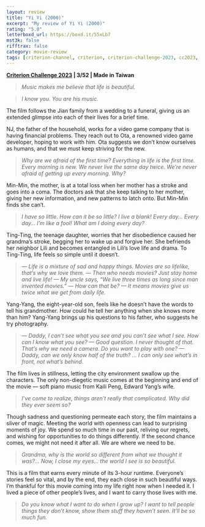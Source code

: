 ```yaml
---
layout: review
title: "Yi Yi (2000)"
excerpt: "My review of Yi Yi (2000)"
rating: "5.0"
letterboxd_url: https://boxd.it/55xLb7
mst3k: false
rifftrax: false
category: movie-review
tags: [criterion-channel, criterion, criterion-challenge-2023, cc2023, taiwanese-new-wave]
---
```


<b><a href="https://boxd.it/pXW6q" target="_blank" rel="noopener">Criterion Challenge 2023</a> | 3/52 | Made in Taiwan</b>

<blockquote><i>Music makes me believe that life is beautiful.</i></blockquote><blockquote><i>I know you. You are his music.</i></blockquote>The film follows the Jian family from a wedding to a funeral, giving us an extended glimpse into each of their lives for a brief time.

NJ, the father of the household, works for a video game company that is having financial problems. They reach out to Ota, a renowned video game developer, hoping to work with him. Ota suggests we don’t know ourselves as humans, and that we must keep striving for the new.

<blockquote><i>Why are we afraid of the first time? Everything in life is the first time. Every morning is new. We never live the same day twice. We’re never afraid of getting up every morning. Why?</i></blockquote>Min-Min, the mother, is at a total loss when her mother has a stroke and goes into a coma. The doctors ask that she keep talking to her mother, giving her new information, and new patterns to latch onto. But Min-Min finds she can’t.

<blockquote><i>I have so little. How can it be so little? I live a blank! Every day… Every day… I’m like a fool! What am I doing every day?</i></blockquote>Ting-Ting, the teenage daughter, worries that her disobedience caused her grandma’s stroke, begging her to wake up and forgive her. She befriends her neighbor Lili and becomes entangled in Lili’s love life and drama. To Ting-Ting, life feels so simple until it doesn’t.

<blockquote><i>— Life is a mixture of sad and happy things. Movies are so lifelike, that’s why we love them.
— Then who needs movies? Just stay home and live life!
— My uncle says, “We live three times as long since man invented movies.”
— How can that be?
— It means movies give us twice what we get from daily life.</i></blockquote>Yang-Yang, the eight-year-old son, feels like he doesn’t have the words to tell his grandmother. How could he tell her anything when she knows more than him? Yang-Yang brings up his questions to his father, who suggests he try photography.

<blockquote><i>— Daddy, I can’t see what you see and you can’t see what I see. How can I know what you see?
— Good question. I never thought of that. That’s why we need a camera. Do you want to play with one?
— Daddy, can we only know half of the truth? … I can only see what’s in front, not what’s behind.</i></blockquote>The film lives in stillness, letting the city environment swallow up the characters. The only non-diegetic music comes at the beginning and end of the movie — soft piano music from Kaili Peng, Edward Yang’s wife.

<blockquote><i>I’ve come to realize, things aren’t really that complicated. Why did they ever seem so?</i></blockquote>Though sadness and questioning permeate each story, the film maintains a sliver of magic. Meeting the world with openness can lead to surprising moments of joy. We spend so much time in our past, reliving our regrets, and wishing for opportunities to do things differently. If the second chance comes, we might not need it after all. We are where we need to be.

<blockquote><i>Grandma, why is the world so different from what we thought it was?… Now, I close my eyes… the world I see is so beautiful.</i></blockquote>This is a film that earns every minute of its 3-hour runtime. Everyone’s stories feel so vital, and by the end, they each close in such beautiful ways. I’m thankful for this movie coming into my life right now when I needed it. I lived a piece of other people’s lives, and I want to carry those lives with me.

<blockquote><i>Do you know what I want to do when I grow up? I want to tell people things they don’t know, show them stuff they haven’t seen. It’ll be so much fun.</i></blockquote>
